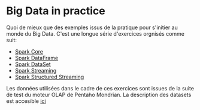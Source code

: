 # Big Data in practice
Quoi de mieux que des exemples issus de la pratique pour s'initier au monde du Big Data.
C'est une longue série d'exercices orgnisés comme suit: 
* [Spark Core](https://github.com/Ahmed-Gater/bigdata-in-practice/blob/master/spark-core.md)
* [Spark DataFrame](https://github.com/Ahmed-Gater/bigdata-in-practice/blob/master/spark-dataframe.md)
* [Spark DataSet](https://github.com/Ahmed-Gater/bigdata-in-practice/blob/master/spark-dataset.md)
* [Spark Streaming](https://github.com/Ahmed-Gater/bigdata-in-practice/blob/master/spark-streaming.md)
* [Spark Structured Streaming](https://github.com/Ahmed-Gater/bigdata-in-practice/blob/master/spark-structured-streaming.md)

Les données utilisées dans le cadre de ces exercices sont issues de la suite de test du moteur OLAP de Pentaho Mondrian. La description des datasets est accesible [ici](https://github.com/Ahmed-Gater/bigdata-in-practice/blob/master/datasetdescription.md)
